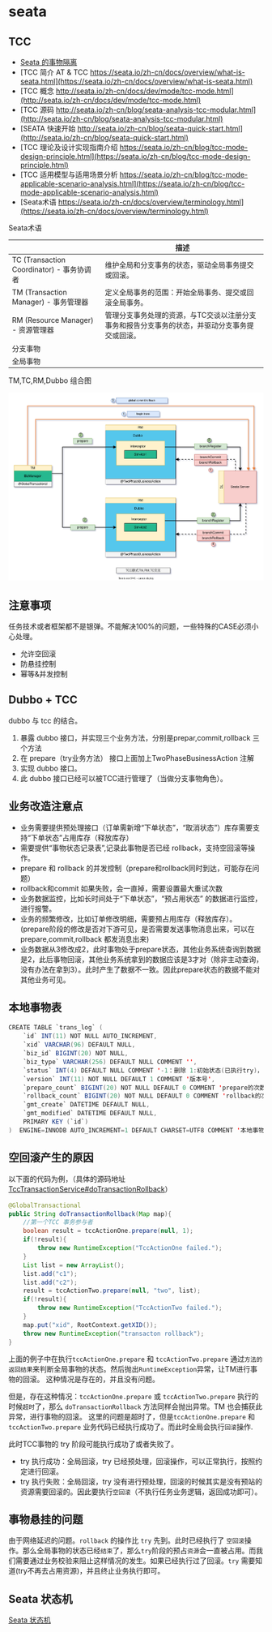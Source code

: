 # seata

## TCC

- [Seata 的事物隔离](https://seata.io/zh-cn/blog/seata-at-lock.html)
- [TCC 简介 AT & TCC https://seata.io/zh-cn/docs/overview/what-is-seata.html](https://seata.io/zh-cn/docs/overview/what-is-seata.html)
- [TCC 概念 http://seata.io/zh-cn/docs/dev/mode/tcc-mode.html](http://seata.io/zh-cn/docs/dev/mode/tcc-mode.html)
- [TCC 源码 http://seata.io/zh-cn/blog/seata-analysis-tcc-modular.html](http://seata.io/zh-cn/blog/seata-analysis-tcc-modular.html)
- [SEATA 快速开始 http://seata.io/zh-cn/blog/seata-quick-start.html](http://seata.io/zh-cn/blog/seata-quick-start.html)
- [TCC 理论及设计实现指南介绍 https://seata.io/zh-cn/blog/tcc-mode-design-principle.html](https://seata.io/zh-cn/blog/tcc-mode-design-principle.html)
- [TCC 适用模型与适用场景分析 https://seata.io/zh-cn/blog/tcc-mode-applicable-scenario-analysis.html](https://seata.io/zh-cn/blog/tcc-mode-applicable-scenario-analysis.html)
- [Seata术语 https://seata.io/zh-cn/docs/overview/terminology.html](https://seata.io/zh-cn/docs/overview/terminology.html)

Seata术语

|                                           | 描述                                                                                           |
| ----------------------------------------- | ---------------------------------------------------------------------------------------------- |
| TC (Transaction Coordinator) - 事务协调者 | 维护全局和分支事务的状态，驱动全局事务提交或回滚。                                             |
| TM (Transaction Manager) - 事务管理器     | 定义全局事务的范围：开始全局事务、提交或回滚全局事务。                                         |
| RM (Resource Manager) - 资源管理器        | 管理分支事务处理的资源，与TC交谈以注册分支事务和报告分支事务的状态，并驱动分支事务提交或回滚。 |
| 分支事物                                  |
| 全局事物                                  |

TM,TC,RM,Dubbo 组合图

![seata-tm-tm-tc.drawio.svg](./images/seata-tm-tm-tc.drawio.svg)

## 注意事项

任务技术或者框架都不是银弹。不能解决100%的问题，一些特殊的CASE必须小心处理。

- 允许空回滚
- 防悬挂控制
- 幂等&并发控制

## Dubbo + TCC

dubbo 与 tcc 的结合。

1. 暴露 dubbo 接口，并实现三个业务方法，分别是prepar,commit,rollback 三个方法
2. 在 prepare（try业务方法） 接口上面加上TwoPhaseBusinessAction 注解
3. 实现 dubbo 接口。
4. 此 dubbo 接口已经可以被TCC进行管理了（当做分支事物角色）。

## 业务改造注意点

- 业务需要提供预处理接口（订单需新增“下单状态”，“取消状态”）库存需要支持“下单状态”占用库存（释放库存）
- 需要提供“事物状态记录表”,记录此事物是否已经 rollback，支持空回滚等操作。
- prepare 和 rollback 的并发控制（prepare和rollback同时到达，可能存在问题）
- rollback和commit 如果失败，会一直掉，需要设置最大重试次数
- 业务数据监控，比如长时间处于“下单状态”，“预占用状态” 的数据进行监控，进行报警。
- 业务的频繁修改，比如订单修改明细，需要预占用库存（释放库存）。(prepare阶段的修改是否对下游可见，是否需要发送事物消息出来，可以在prepare,commit,rollback 都发消息出来)
- 业务数据从3修改成2，此时事物处于prepare状态，其他业务系统查询到数据是2，此后事物回滚，其他业务系统拿到的数据应该是3才对（除非主动查询，没有办法在拿到3）。此时产生了数据不一致。因此prepare状态的数据不能对其他业务可见。

## 本地事物表

```java
CREATE TABLE `trans_log` (
    `id` INT(11) NOT NULL AUTO_INCREMENT,
    `xid` VARCHAR(96) DEFAULT NULL,
    `biz_id` BIGINT(20) NOT NULL,
    `biz_type` VARCHAR(256) DEFAULT NULL COMMENT '',
    `status` INT(4) DEFAULT NULL COMMENT '-1：删除 1:初始状态(已执行try)，2：已提交，3：已回滚，4:提交中，5：回滚中 6：回滚失败',
    `version` INT(11) NOT NULL DEFAULT 1 COMMENT '版本号',
    `prepare_count` BIGINT(20) NOT NULL DEFAULT 0 COMMENT 'prepare的次数',
    `rollback_count` BIGINT(20) NOT NULL DEFAULT 0 COMMENT 'rollback的次数',
    `gmt_create` DATETIME DEFAULT NULL,
    `gmt_modified` DATETIME DEFAULT NULL,
    PRIMARY KEY (`id`)
)  ENGINE=INNODB AUTO_INCREMENT=1 DEFAULT CHARSET=UTF8 COMMENT '本地事物日志表';
```

## 空回滚产生的原因

以下面的代码为例，（具体的源码地址[TccTransactionService#doTransactionRollback](https://github.com/seata/seata-samples/blob/master/tcc/local-tcc-sample/src/main/java/io/seata/samples/tcc/service/TccTransactionService.java#L47)）

```java
@GlobalTransactional
public String doTransactionRollback(Map map){
    //第一个TCC 事务参与者
    boolean result = tccActionOne.prepare(null, 1);
    if(!result){
        throw new RuntimeException("TccActionOne failed.");
    }
    List list = new ArrayList();
    list.add("c1");
    list.add("c2");
    result = tccActionTwo.prepare(null, "two", list);
    if(!result){
        throw new RuntimeException("TccActionTwo failed.");
    }
    map.put("xid", RootContext.getXID());
    throw new RuntimeException("transacton rollback");
}
```

上面的例子中在执行`tccActionOne.prepare` 和 `tccActionTwo.prepare` 通过`方法的返回结果`来判断全局事物的状态。然后抛出`RuntimeException`异常，让TM进行事物的回滚。
这种情况是存在的，并且没有问题。

但是，存在这种情况：`tccActionOne.prepare` 或 `tccActionTwo.prepare` 执行的时候`超时`了，那么 `doTransactionRollback` 方法同样会抛出异常。TM 也会捕获此异常，进行事物的回滚。
这里的问题是超时了，但是`tccActionOne.prepare` 和 `tccActionTwo.prepare` 业务代码已经执行成功了。而此时全局会执行`回滚`操作.

此时TCC事物的 try 阶段可能执行成功了或者失败了。

- try 执行成功：全局回滚，try 已经预处理，回滚操作，可以正常执行，按照约定进行回滚。
- try 执行失败：全局回滚，try 没有进行预处理，回滚的时候其实是没有预站的资源需要回滚的。因此要执行`空回滚`（不执行任务业务逻辑，返回成功即可）。

## 事物悬挂的问题

由于网络延迟的问题。`rollback` 的操作比 `try` 先到。此时已经执行了 `空回滚`操作。那么全局事物的状态已经`结束`了，那么`try`阶段的预占`资源`会一直被占用。而我们需要通过业务校验来阻止这样情况的发生。如果已经执行过了回滚。`try` 需要知道(try不再去占用资源)，并且终止业务执行即可。

## Seata 状态机

[Seata 状态机](seata-status.md)